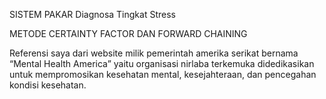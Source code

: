 SISTEM PAKAR Diagnosa Tingkat Stress

METODE CERTAINTY FACTOR DAN FORWARD CHAINING

Referensi saya dari website milik pemerintah amerika serikat  bernama “Mental Health America” yaitu  organisasi nirlaba terkemuka  didedikasikan untuk mempromosikan kesehatan mental, kesejahteraan, dan pencegahan kondisi kesehatan.

